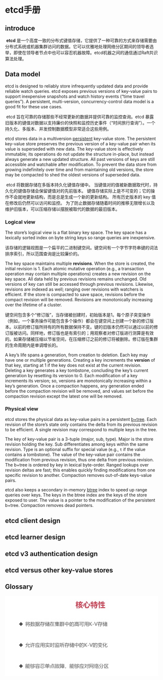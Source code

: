 # etcd手册

## introduce

​		**etcd** 是一个高度一致的分布式键值存储，它提供了一种可靠的方式来存储需要由分布式系统或机器集群访问的数据。它可以优雅地处理网络分区期间的领导者选举，即使在领导者节点中也可以容忍机器故障。etcd机器之间的通信通过Raft共识算法处理。

## Data model

etcd is designed to reliably store infrequently updated data and provide reliable watch queries. etcd exposes previous versions of key-value pairs to support inexpensive snapshots and watch history events (“time travel queries”). A persistent, multi-version, concurrency-control data model is a good fit for these use cases.

​		etcd 旨在可靠的存储那些不经常更新的数据并提供可靠的监控查询。etcd 暴露旧版本的键值对数据以支持廉价的快照和监控历史事件（“时间旅行查询”）。一个持久化、多版本、并发控制数据模型非常适合这些用例。

etcd stores data in a multiversion [persistent](https://en.wikipedia.org/wiki/Persistent_data_structure) key-value store. The persistent key-value store preserves the previous version of a key-value pair when its value is superseded with new data. The key-value store is effectively immutable; its operations do not update the structure in-place, but instead always generate a new updated structure. All past versions of keys are still accessible and watchable after modification. To prevent the data store from growing indefinitely over time and from maintaining old versions, the store may be compacted to shed the oldest versions of superseded data.

​		etcd 将数据存储在多版本持久化键值存储中。 当键值对的值被新数据取代时，持久化的键值存储会保留键值对的先前版本。 键值存储实际上是不可变的；它的操作不会就地更新结构，而是总是生成一个新的更新结构。 所有历史版本的 key 值在修改后仍然可以访问和监控。 为了防止数据存储随着时间的推移无限增长以及维护旧版本，可以压缩存储以摆脱被取代的数据的最旧版本。

### Logical view

The store’s logical view is a flat binary key space. The key space has a lexically sorted index on byte string keys so range queries are inexpensive.

该存储的逻辑视图是一个扁平的二进制键空间。键空间有一个字节字符串键的词法排序索引，所以范围查询是比较廉价的。

The key space maintains multiple **revisions**. When the store is created, the initial revision is 1. Each atomic mutative operation (e.g., a transaction operation may contain multiple operations) creates a new revision on the key space. All data held by previous revisions remains unchanged. Old versions of key can still be accessed through previous revisions. Likewise, revisions are indexed as well; ranging over revisions with watchers is efficient. If the store is compacted to save space, revisions before the compact revision will be removed. Revisions are monotonically increasing over the lifetime of a cluster.

​		键空间包含多个“修订版”，当存储被创建时，初始版本是1。每个原子突变操作（例如，一个事务操作可能包含多个操作）都会在键空间上创建一个新的修订版本。以前的修订版所持有的所有数据保持不变。键的旧版本仍然可以通过以前的修订版被访问。同样地，修订版也是有索引的；用观察者对修订版进行测算是有效的。如果存储被压缩以节省空间，在压缩修订之前的修订将被删除。修订版在集群的生命周期内是单调增长的。

A key’s life spans a generation, from creation to deletion. Each key may have one or multiple generations. Creating a key increments the **version** of that key, starting at 1 if the key does not exist at the current revision. Deleting a key generates a key tombstone, concluding the key’s current generation by resetting its version to 0. Each modification of a key increments its version; so, versions are monotonically increasing within a key’s generation. Once a compaction happens, any generation ended before the compaction revision will be removed, and values set before the compaction revision except the latest one will be removed.

### Physical view

etcd stores the physical data as key-value pairs in a persistent [b+tree](https://en.wikipedia.org/wiki/B%2B_tree). Each revision of the store’s state only contains the delta from its previous revision to be efficient. A single revision may correspond to multiple keys in the tree.

The key of key-value pair is a 3-tuple (major, sub, type). Major is the store revision holding the key. Sub differentiates among keys within the same revision. Type is an optional suffix for special value (e.g., `t` if the value contains a tombstone). The value of the key-value pair contains the modification from previous revision, thus one delta from previous revision. The b+tree is ordered by key in lexical byte-order. Ranged lookups over revision deltas are fast; this enables quickly finding modifications from one specific revision to another. Compaction removes out-of-date keys-value pairs.

etcd also keeps a secondary in-memory [btree](https://en.wikipedia.org/wiki/B-tree) index to speed up range queries over keys. The keys in the btree index are the keys of the store exposed to user. The value is a pointer to the modification of the persistent b+tree. Compaction removes dead pointers.

## etcd client design

## etcd learner design

## etcd v3 authentication design

## etcd versus other key-value stores

## Glossary

![image-20220503113908241](images/etcd/image-20220503113908241.png)
